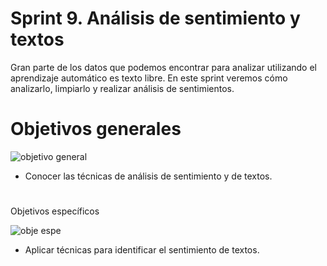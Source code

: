 # Sprint 9. Análisis de sentimiento y textos

Gran parte de los datos que podemos encontrar para analizar utilizando el aprendizaje automático es texto libre. En este sprint veremos cómo analizarlo, limpiarlo y realizar análisis de sentimientos.

# Objetivos generales

![objetivo general](https://user-images.githubusercontent.com/122302639/227792809-23e1fbe2-d23b-4592-81c7-c9160724da55.png)

* Conocer las técnicas de análisis de sentimiento y de textos.

# 
Objetivos específicos

![obje espe](https://user-images.githubusercontent.com/122302639/227792871-38e87a26-771d-45fc-99b1-6bfeb727880f.jpg)

* Aplicar técnicas para identificar el sentimiento de textos. 




